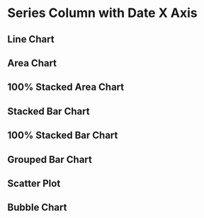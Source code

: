 <script>

let full = 
[
    {date: '1900-01-01', series: 'A', y1: 103, y2: 135, y3: 88},
    {date: '1900-01-01', series: 'B', y1: 240, y2: 299, y3: 201},
    {date: '1900-01-01', series: 'C', y1: 361, y2: 318, y3: 314},
    {date: '1901-01-01', series: 'A', y1: 105, y2: 138, y3: 93},
    {date: '1901-01-01', series: 'B', y1: 298, y2: 215, y3: 277},
    {date: '1901-01-01', series: 'C', y1: 394, y2: 306, y3: 348},
    {date: '1902-01-01', series: 'A', y1: 106, y2: 132, y3: 103},
    {date: '1902-01-01', series: 'B', y1: 209, y2: 282, y3: 227},
    {date: '1902-01-01', series: 'C', y1: 384, y2: 367, y3: 312},
    {date: '1903-01-01', series: 'A', y1: 108, y2: 130, y3: 105},
    {date: '1903-01-01', series: 'B', y1: 296, y2: 274, y3: 259},
    {date: '1903-01-01', series: 'C', y1: 330, y2: 301, y3: 338},
    {date: '1904-01-01', series: 'A', y1: 109, y2: 128, y3: 102},
    {date: '1904-01-01', series: 'B', y1: 280, y2: 266, y3: 293},
    {date: '1904-01-01', series: 'C', y1: 332, y2: 342, y3: 343},
    {date: '1905-01-01', series: 'A', y1: 111, y2: 124, y3: 101},
    {date: '1905-01-01', series: 'B', y1: 218, y2: 288, y3: 204},
    {date: '1905-01-01', series: 'C', y1: 318, y2: 375, y3: 313},
    {date: '1906-01-01', series: 'A', y1: 120, y2: 122, y3: 100},
    {date: '1906-01-01', series: 'B', y1: 261, y2: 275, y3: 265},
    {date: '1906-01-01', series: 'C', y1: 332, y2: 397, y3: 388},
    {date: '1907-01-01', series: 'A', y1: 133, y2: 131, y3: 100},
    {date: '1907-01-01', series: 'B', y1: 285, y2: 259, y3: 229},
    {date: '1907-01-01', series: 'C', y1: 334, y2: 390, y3: 372},
    {date: '1908-01-01', series: 'A', y1: 142, y2: 128, y3: 99},
    {date: '1908-01-01', series: 'B', y1: 257, y2: 219, y3: 235},
    {date: '1908-01-01', series: 'C', y1: 350, y2: 388, y3: 364},
    {date: '1909-01-01', series: 'A', y1: 156, y2: 135, y3: 97},
    {date: '1909-01-01', series: 'B', y1: 228, y2: 275, y3: 299},
    {date: '1909-01-01', series: 'C', y1: 321, y2: 352, y3: 359},
    {date: '1910-01-01', series: 'A', y1: 168, y2: 137, y3: 95},
    {date: '1910-01-01', series: 'B', y1: 212, y2: 216, y3: 270},
    {date: '1910-01-01', series: 'C', y1: 400, y2: 340, y3: 400}
]

let missingY = 
[ // remove B in 1905
    {date: '1900-01-01', series: 'A', y1: 103, y2: 135, y3: 88},
    {date: '1900-01-01', series: 'B', y1: 240, y2: 299, y3: 201},
    {date: '1900-01-01', series: 'C', y1: 361, y2: 318, y3: 314},
    {date: '1901-01-01', series: 'A', y1: 105, y2: 138, y3: 93},
    {date: '1901-01-01', series: 'B', y1: 298, y2: 215, y3: 277},
    {date: '1901-01-01', series: 'C', y1: 394, y2: 306, y3: 348},
    {date: '1902-01-01', series: 'A', y1: 106, y2: 132, y3: 103},
    {date: '1902-01-01', series: 'B', y1: 209, y2: 282, y3: 227},
    {date: '1902-01-01', series: 'C', y1: 384, y2: 367, y3: 312},
    {date: '1903-01-01', series: 'A', y1: 108, y2: 130, y3: 105},
    {date: '1903-01-01', series: 'B', y1: 296, y2: 274, y3: 259},
    {date: '1903-01-01', series: 'C', y1: 330, y2: 301, y3: 338},
    {date: '1904-01-01', series: 'A', y1: 109, y2: 128, y3: 102},
    {date: '1904-01-01', series: 'B', y1: 280, y2: 266, y3: 293},
    {date: '1904-01-01', series: 'C', y1: 332, y2: 342, y3: 343},
    {date: '1905-01-01', series: 'A', y1: 111, y2: 124, y3: 101},
    {date: '1905-01-01', series: 'C', y1: 318, y2: 375, y3: 313},
    {date: '1906-01-01', series: 'A', y1: 120, y2: 122, y3: 100},
    {date: '1906-01-01', series: 'B', y1: 261, y2: 275, y3: 265},
    {date: '1906-01-01', series: 'C', y1: 332, y2: 397, y3: 388},
    {date: '1907-01-01', series: 'A', y1: 133, y2: 131, y3: 100},
    {date: '1907-01-01', series: 'B', y1: 285, y2: 259, y3: 229},
    {date: '1907-01-01', series: 'C', y1: 334, y2: 390, y3: 372},
    {date: '1908-01-01', series: 'A', y1: 142, y2: 128, y3: 99},
    {date: '1908-01-01', series: 'B', y1: 257, y2: 219, y3: 235},
    {date: '1908-01-01', series: 'C', y1: 350, y2: 388, y3: 364},
    {date: '1909-01-01', series: 'A', y1: 156, y2: 135, y3: 97},
    {date: '1909-01-01', series: 'B', y1: 228, y2: 275, y3: 299},
    {date: '1909-01-01', series: 'C', y1: 321, y2: 352, y3: 359},
    {date: '1910-01-01', series: 'A', y1: 168, y2: 137, y3: 95},
    {date: '1910-01-01', series: 'B', y1: 212, y2: 216, y3: 270},
    {date: '1910-01-01', series: 'C', y1: 400, y2: 340, y3: 400}
]

let missingX =
[ // remove 1906
    {date: '1900-01-01', series: 'A', y1: 103, y2: 135, y3: 88},
    {date: '1900-01-01', series: 'B', y1: 240, y2: 299, y3: 201},
    {date: '1900-01-01', series: 'C', y1: 361, y2: 318, y3: 314},
    {date: '1901-01-01', series: 'A', y1: 105, y2: 138, y3: 93},
    {date: '1901-01-01', series: 'B', y1: 298, y2: 215, y3: 277},
    {date: '1901-01-01', series: 'C', y1: 394, y2: 306, y3: 348},
    {date: '1902-01-01', series: 'A', y1: 106, y2: 132, y3: 103},
    {date: '1902-01-01', series: 'B', y1: 209, y2: 282, y3: 227},
    {date: '1902-01-01', series: 'C', y1: 384, y2: 367, y3: 312},
    {date: '1903-01-01', series: 'A', y1: 108, y2: 130, y3: 105},
    {date: '1903-01-01', series: 'B', y1: 296, y2: 274, y3: 259},
    {date: '1903-01-01', series: 'C', y1: 330, y2: 301, y3: 338},
    {date: '1904-01-01', series: 'A', y1: 109, y2: 128, y3: 102},
    {date: '1904-01-01', series: 'B', y1: 280, y2: 266, y3: 293},
    {date: '1904-01-01', series: 'C', y1: 332, y2: 342, y3: 343},
    {date: '1905-01-01', series: 'A', y1: 111, y2: 124, y3: 101},
    {date: '1905-01-01', series: 'B', y1: 218, y2: 288, y3: 204},
    {date: '1905-01-01', series: 'C', y1: 318, y2: 375, y3: 313},
    {date: '1907-01-01', series: 'A', y1: 133, y2: 131, y3: 100},
    {date: '1907-01-01', series: 'B', y1: 285, y2: 259, y3: 229},
    {date: '1907-01-01', series: 'C', y1: 334, y2: 390, y3: 372},
    {date: '1908-01-01', series: 'A', y1: 142, y2: 128, y3: 99},
    {date: '1908-01-01', series: 'B', y1: 257, y2: 219, y3: 235},
    {date: '1908-01-01', series: 'C', y1: 350, y2: 388, y3: 364},
    {date: '1909-01-01', series: 'A', y1: 156, y2: 135, y3: 97},
    {date: '1909-01-01', series: 'B', y1: 228, y2: 275, y3: 299},
    {date: '1909-01-01', series: 'C', y1: 321, y2: 352, y3: 359},
    {date: '1910-01-01', series: 'A', y1: 168, y2: 137, y3: 95},
    {date: '1910-01-01', series: 'B', y1: 212, y2: 216, y3: 270},
    {date: '1910-01-01', series: 'C', y1: 400, y2: 340, y3: 400}
]

let xSync = 
[ // change B 1905 to Feb 12
    {date: '1900-01-01', series: 'A', y1: 103, y2: 135, y3: 88},
    {date: '1900-01-01', series: 'B', y1: 240, y2: 299, y3: 201},
    {date: '1900-01-01', series: 'C', y1: 361, y2: 318, y3: 314},
    {date: '1901-01-01', series: 'A', y1: 105, y2: 138, y3: 93},
    {date: '1901-01-01', series: 'B', y1: 298, y2: 215, y3: 277},
    {date: '1901-01-01', series: 'C', y1: 394, y2: 306, y3: 348},
    {date: '1902-01-01', series: 'A', y1: 106, y2: 132, y3: 103},
    {date: '1902-01-01', series: 'B', y1: 209, y2: 282, y3: 227},
    {date: '1902-01-01', series: 'C', y1: 384, y2: 367, y3: 312},
    {date: '1903-01-01', series: 'A', y1: 108, y2: 130, y3: 105},
    {date: '1903-01-01', series: 'B', y1: 296, y2: 274, y3: 259},
    {date: '1903-01-01', series: 'C', y1: 330, y2: 301, y3: 338},
    {date: '1904-01-01', series: 'A', y1: 109, y2: 128, y3: 102},
    {date: '1904-01-01', series: 'B', y1: 280, y2: 266, y3: 293},
    {date: '1904-01-01', series: 'C', y1: 332, y2: 342, y3: 343},
    {date: '1905-01-01', series: 'A', y1: 111, y2: 124, y3: 101},
    {date: '1905-02-12', series: 'B', y1: 218, y2: 288, y3: 204},
    {date: '1905-01-01', series: 'C', y1: 318, y2: 375, y3: 313},
    {date: '1906-01-01', series: 'A', y1: 120, y2: 122, y3: 100},
    {date: '1906-01-01', series: 'B', y1: 261, y2: 275, y3: 265},
    {date: '1906-01-01', series: 'C', y1: 332, y2: 397, y3: 388},
    {date: '1907-01-01', series: 'A', y1: 133, y2: 131, y3: 100},
    {date: '1907-01-01', series: 'B', y1: 285, y2: 259, y3: 229},
    {date: '1907-01-01', series: 'C', y1: 334, y2: 390, y3: 372},
    {date: '1908-01-01', series: 'A', y1: 142, y2: 128, y3: 99},
    {date: '1908-01-01', series: 'B', y1: 257, y2: 219, y3: 235},
    {date: '1908-01-01', series: 'C', y1: 350, y2: 388, y3: 364},
    {date: '1909-01-01', series: 'A', y1: 156, y2: 135, y3: 97},
    {date: '1909-01-01', series: 'B', y1: 228, y2: 275, y3: 299},
    {date: '1909-01-01', series: 'C', y1: 321, y2: 352, y3: 359},
    {date: '1910-01-01', series: 'A', y1: 168, y2: 137, y3: 95},
    {date: '1910-01-01', series: 'B', y1: 212, y2: 216, y3: 270},
    {date: '1910-01-01', series: 'C', y1: 400, y2: 340, y3: 400}
]

let nulls =
[
    {date: '1900-01-01', series: 'A', y1: 103, y2: 135, y3: 88},
    {date: '1900-01-01', series: 'B', y1: 240, y2: 299, y3: 201},
    {date: '1900-01-01', series: 'C', y1: 361, y2: 318, y3: 314},
    {date: '1901-01-01', series: 'A', y1: 105, y2: 138, y3: 93},
    {date: '1901-01-01', series: 'B', y1: 298, y2: 215, y3: 277},
    {date: '1901-01-01', series: 'C', y1: 394, y2: 306, y3: 348},
    {date: '1902-01-01', series: 'A', y1: 106, y2: 132, y3: 103},
    {date: '1902-01-01', series: 'B', y1: 209, y2: null, y3: 227},
    {date: '1902-01-01', series: 'C', y1: 384, y2: 367, y3: 312},
    {date: '1903-01-01', series: 'A', y1: 108, y2: 130, y3: 105},
    {date: '1903-01-01', series: 'B', y1: 296, y2: 274, y3: 259},
    {date: '1903-01-01', series: 'C', y1: 330, y2: 301, y3: 338},
    {date: '1904-01-01', series: 'A', y1: 109, y2: 128, y3: 102},
    {date: '1904-01-01', series: 'B', y1: null, y2: 266, y3: 293},
    {date: '1904-01-01', series: 'C', y1: 332, y2: 342, y3: 343},
    {date: '1905-01-01', series: 'A', y1: 111, y2: 124, y3: 101},
    {date: '1905-01-01', series: 'B', y1: 218, y2: 288, y3: 204},
    {date: '1905-01-01', series: 'C', y1: 318, y2: 375, y3: 313},
    {date: '1906-01-01', series: 'A', y1: 120, y2: 122, y3: 100},
    {date: '1906-01-01', series: 'B', y1: 261, y2: 275, y3: 265},
    {date: '1906-01-01', series: 'C', y1: 332, y2: 397, y3: 388},
    {date: '1907-01-01', series: 'A', y1: 133, y2: 131, y3: 100},
    {date: '1907-01-01', series: 'B', y1: 285, y2: 259, y3: 229},
    {date: '1907-01-01', series: 'C', y1: 334, y2: 390, y3: 372},
    {date: '1908-01-01', series: 'A', y1: 142, y2: 128, y3: 99},
    {date: '1908-01-01', series: 'B', y1: 257, y2: 219, y3: 235},
    {date: '1908-01-01', series: 'C', y1: 350, y2: 388, y3: 364},
    {date: '1909-01-01', series: 'A', y1: 156, y2: 135, y3: null},
    {date: '1909-01-01', series: 'B', y1: 228, y2: 275, y3: 299},
    {date: '1909-01-01', series: 'C', y1: 321, y2: 352, y3: 359},
    {date: '1910-01-01', series: 'A', y1: 168, y2: 137, y3: 95},
    {date: '1910-01-01', series: 'B', y1: 212, y2: 216, y3: 270},
    {date: '1910-01-01', series: 'C', y1: 400, y2: 340, y3: 400}
]


 </script>

<h1>Series Column with Date X Axis</h1>
<h2>Line Chart</h2>
<LineChart data={full} series=series title="Full Data"/>
<LineChart data={missingX} series=series title="Missing X"/>
<LineChart data={missingY} series=series title="Missing Y"/>
<LineChart data={nulls}  series=series title="Nulls"/>

<h2>Area Chart</h2>
<AreaChart data={full}  series=series title="Full Data"/>
<AreaChart data={missingX}  series=series title="Missing X"/>
<AreaChart data={missingY} series=series title="Missing Y"/>
<AreaChart data={nulls}  series=series title="Nulls"/>

<h2>100% Stacked Area Chart</h2>
<AreaChart data={full}  series=series title="Full Data" type=stacked100/>
<AreaChart data={missingX}  series=series title="Missing X" type=stacked100/>
<AreaChart data={missingY} series=series title="Missing Y" type=stacked100/>
<AreaChart data={nulls}  series=series title="Nulls" type=stacked100/>

<h2>Stacked Bar Chart</h2>
<BarChart data={full}  series=series title="Full Data" />
<BarChart data={missingX}  series=series title="Missing X"/>
<BarChart data={missingY} series=series title="Missing Y"/>
<BarChart data={nulls}  series=series title="Nulls"/>

<h2>100% Stacked Bar Chart</h2>
<BarChart data={full}  series=series title="Full Data" type=stacked100/>
<BarChart data={missingX}  series=series title="Missing X" type=stacked100/>
<BarChart data={missingY} series=series title="Missing Y" type=stacked100/>
<BarChart data={nulls}  series=series title="Nulls" type=stacked100/>

<!-- <h2>horizontal Stacked Bar Chart</h2>
<BarChart data={full}  swapXY=true series=series title="Full Data" xType=value/>
<BarChart data={missingY}  swapXY=true series=series title="Missing Y"/>
<BarChart data={missingX}  swapXY=true series=series title="Missing X"/>
<BarChart data={xSync}  swapXY=true series=series title="X out of sync"/>
<BarChart data={nulls}  swapXY=true series=series title="Nulls"/> -->

<h2>Grouped Bar Chart</h2>
<BarChart data={full}  type=grouped series=series title="Full Data"/>
<BarChart data={missingX}  type=grouped series=series title="Missing X"/>
<BarChart data={missingY} type=grouped series=series title="Missing Y"/>
<BarChart data={nulls}  type=grouped series=series title="Nulls"/>

<!-- <h2>horizontal Grouped Bar Chart</h2>
<BarChart data={full}  swapXY=true type=grouped series=series title="Full Data"/>
<BarChart data={missingY}  swapXY=true type=grouped series=series title="Missing Y"/>
<BarChart data={missingX}  swapXY=true type=grouped series=series title="Missing X"/>
<BarChart data={xSync}  swapXY=true type=grouped series=series title="X out of sync"/>
<BarChart data={nulls}  swapXY=true type=grouped series=series title="Nulls"/> -->

<h2>Scatter Plot</h2>
<ScatterPlot data={full}  series=series title="Full Data"/>
<ScatterPlot data={missingX}  series=series title="Missing X"/>
<ScatterPlot data={missingY} series=series title="Missing Y"/>
<ScatterPlot data={nulls}  series=series title="Nulls"/>

<h2>Bubble Chart</h2>
<BubbleChart data={full} size=y1 series=series title="Full Data"/>
<BubbleChart data={missingX}  size=y1 series=series title="Missing X" legend=true/>
<BubbleChart data={missingY} size=y1 series=series title="Missing Y" legend=true/>
<BubbleChart data={nulls}  size=y1 series=series title="Nulls"/>
